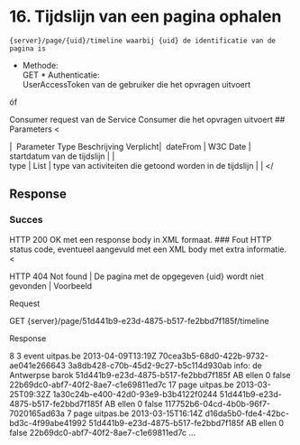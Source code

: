 ---
---
 <a id="16" name="16"></a>16. Tijdslijn van een pagina ophalen
==

 
    {server}/page/{uid}/timeline waarbij {uid} de identificatie van de pagina is  

 * Methode:   
 GET  * Authenticatie:   
UserAccessToken van de gebruiker die het opvragen uitvoert  
  
óf  
  
Consumer request van de Service Consumer die het opvragen uitvoert ## Parameters <


|  Parameter Type Beschrijving Verplicht| 
 dateFrom |   W3C Date |   startdatum van de tijdslijn |    |  
 type |   List<Integer> |   type van activiteiten die getoond worden in de tijdslijn |    |  </tbody></


## Response
  
  
### Succes
  
  
HTTP 200 OK met een response body in XML formaat.  ### Fout
 HTTP status code, eventueel aangevuld met een XML body met extra informatie. <


<td style="vertical-align: top;"> HTTP 404 Not found |  <td style="vertical-align: top;"> De pagina met de opgegeven {uid} wordt niet gevonden  
  | </tbody></


## Voorbeeld 

Request
  
 GET {server}/page/51d441b9-e23d-4875-b517-fe2bbd7f185f/timeline

Response

 <?xml version="1.0" encoding="UTF-8" standalone="yes"?>
<response xmlns:rdf="http://www.w3.org/1999/02/22-rdf-syntax-ns" xmlns:foaf="http://xmlns.com/foaf/0.1/" xmlns:cdb="http://www.cultuurdatabank.com/XMLSchema/CdbXSD/3.1/FINAL" xmlns:geo="http://www.w3.org/2003/01/geo/wgs84\_pos#">
<total>8</total>
<activities>
<activity>
<type>3</type>
<contentType>event</contentType>
<createdVia>uitpas.be</createdVia>
<creationDate>2013-04-09T13:19Z</creationDate>
<id>70cea3b5-68d0-422b-9732-ae041e266643</id>
<nodeID>3a8db428-c70b-45d2-9c27-b5c114d930ab</nodeID>
<nodeTitle>info: de Antwerpse barok</nodeTitle>
<onBehalfOf>51d441b9-e23d-4875-b517-fe2bbd7f185f</onBehalfOf>
<onBehalfOfName>AB ellen</onBehalfOfName>
<points>0</points>
<private>false</private>
<userId>22b69dc0-abf7-40f2-8ae7-c1e69811ed7c</userId>
</activity>
<activity>
<type>17</type>
<contentType>page</contentType>
<createdVia>uitpas.be</createdVia>
<creationDate>2013-03-25T09:32Z</creationDate>
<id>1a30c24b-e400-42d0-93e9-b3b4122f0244</id>
<nodeID>51d441b9-e23d-4875-b517-fe2bbd7f185f</nodeID>
<nodeTitle>AB ellen</nodeTitle>
<points>0</points>
<private>false</private>
<userId>117752b6-04cd-4b0b-96f7-7020165ad63a</userId>
</activity>
<activity>
<type>7</type>
<contentType>page</contentType>
<createdVia>uitpas.be</createdVia>
<creationDate>2013-03-15T16:14Z</creationDate>
<id>d16da5b0-fde4-42bc-bd3c-4f99abe41992</id>
<nodeID>51d441b9-e23d-4875-b517-fe2bbd7f185f</nodeID>
<nodeTitle>AB ellen</nodeTitle>
<points>0</points>
<private>false</private>
<userId>22b69dc0-abf7-40f2-8ae7-c1e69811ed7c</userId>
</activity> ... </activities>
</response>
<a id="removeImage" name="removeImage"></a>